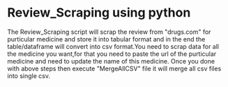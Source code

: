 # Review_Scraping using python
 The Review_Scraping script will scrap the review from "drugs.com" for purticular medicine and store it into tabular format and in the end the table/dataframe will convert into csv format.You need to scrap data for all the medicine you want,for that you need to paste the url of the purticular medicine and need to update the name of this medicine.
 Once you done with above steps then execute "MergeAllCSV" file it will merge all csv files into single csv.
